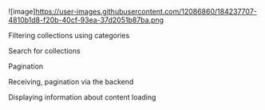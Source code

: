 ![image]https://user-images.githubusercontent.com/12086860/184237707-4810b1d8-f20b-40cf-93ea-37d2051b87ba.png

Filtering collections using categories

Search for collections

Pagination

Receiving, pagination via the backend

Displaying information about content loading

